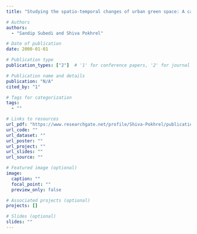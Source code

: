 ```yaml
---
title: "Studying the spatio-temporal changes of urban green space: A case study of Pokhara Metropolitan City"

# Authors
authors:
  - "Sandip Subedi and Shiva Pokhrel"

# Date of publication
date: 2000-01-01

# Publication type
publication_types: ["2"]  # '1' for conference papers, '2' for journal articles, '3' for preprints

# Publication name and details
publication: "N/A"
cited_by: "1"

# Tags for categorization
tags:
  - ""

# Links to resources
url_pdf: "https://www.researchgate.net/profile/Shiva-Pokhrel/publication/371366159_Studying_the_spatio-temporal_changes_of_urban_green_space_A_case_study_of_Pokhara_Metropolitan_City/links/6481a50c2cad460a1bfd456d/Studying-the-spatio-temporal-changes-of-urban-green-space-A-case-study-of-Pokhara-Metropolitan-City.pdf"  # Link to the resource
url_code: ""
url_dataset: ""
url_poster: ""
url_project: ""
url_slides: ""
url_source: ""

# Featured image (optional)
image:
  caption: ""
  focal_point: ""
  preview_only: false

# Associated projects (optional)
projects: []

# Slides (optional)
slides: ""
---
```

